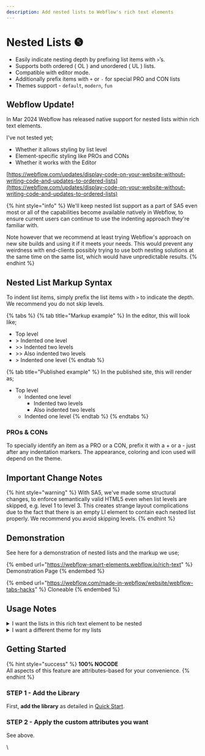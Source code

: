 ```yaml
---
description: Add nested lists to Webflow's rich text elements
---
```


# Nested Lists ❺

* Easily indicate nesting depth by prefixing list items with `>`’s.
* Supports both ordered ( OL ) and unordered ( UL ) lists.&#x20;
* Compatible with editor mode.&#x20;
* Additionally prefix items with `+` or `-` for special PRO and CON lists
* Themes support - `default`, `modern`, `fun`

## Webflow Update!

In Mar 2024 Webflow has released native support for nested lists within rich text elements.

I've not tested yet;

* Whether it allows styling by list level
* Element-specific styling like PROs and CONs
* Whether it works with the Editor&#x20;

[https://webflow.com/updates/display-code-on-your-website-without-writing-code-and-updates-to-ordered-lists](https://webflow.com/updates/display-code-on-your-website-without-writing-code-and-updates-to-ordered-lists)

{% hint style="info" %}
We'll keep nested list support as a part of SA5 even most or all of the capabilities become available natively in Webflow, to ensure current users can continue to use the indenting approach they're familiar with.

Note however that we recommend at least trying Webflow's approach on new site builds and using it if it meets your needs. This would prevent any weirdness with end-clients possibly trying to use both nesting solutions at the same time on the same list, which would have unpredictable results. &#x20;
{% endhint %}

## Nested List Markup Syntax

To indent list items, simply prefix the list items with `>` to indicate the depth. We recommend you do not skip levels.

{% tabs %}
{% tab title="Markup example" %}
In the editor, this will look like;

* Top level
* \> Indented one level
* \>> Indented two levels
* \>> Also indented two levels
* \> Indented one level
{% endtab %}

{% tab title="Published example" %}
In the published site, this will render as;

* Top level
  * Indented one level
    * Indented two levels
    * Also indented two levels
  * Indented one level
{% endtab %}
{% endtabs %}

### PROs & CONs

To specially identify an item as a PRO or a CON, prefix it with a + or a - just after any indentation markers. The appearance, coloring and icon used will depend on the theme.&#x20;

## Important Change Notes <a href="#demo---nested-lists" id="demo---nested-lists"></a>

{% hint style="warning" %}
With SA5, we've made some structural changes, to enforce semantically valid HTML5 even when list levels are skipped, e.g. level 1 to level 3. This creates strange layout complications due to the fact that there is an empty LI element to contain each nested list properly. We recommend you avoid skipping levels.&#x20;
{% endhint %}

## Demonstration <a href="#demo---nested-lists" id="demo---nested-lists"></a>

See here for a demonstration of nested lists and the markup we use;

{% embed url="https://webflow-smart-elements.webflow.io/rich-text" %}
Demonstration Page
{% endembed %}

{% embed url="https://webflow.com/made-in-webflow/website/webflow-tabs-hacks" %}
Cloneable
{% endembed %}

## Usage Notes&#x20;

<details>

<summary>I want the lists in this rich text element to be nested</summary>

Add this custom attribute to your rich text element;

```html
wfu-lists=nested
```

</details>

<details>

<summary>I want a different theme for my lists</summary>

Apply the `wfu-list-theme` custom attribute to the **rich text element**.

* `default` ( applied automatically when none is specified )
* `modern`
* `fun`

</details>

## Getting Started

{% hint style="success" %}
**100% NOCODE**\
All aspects of this feature are attributes-based for your convenience.&#x20;
{% endhint %}

### STEP 1 - Add the Library <a href="#step-1---add-the-library" id="step-1---add-the-library"></a>

First, **add the library** as detailed in [Quick Start](quick-start.md).&#x20;

### STEP 2 - Apply the custom attributes you want <a href="#step-2---apply-wfu-listsnested-to-desired-elements" id="step-2---apply-wfu-listsnested-to-desired-elements"></a>

See above.&#x20;







\
